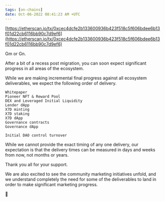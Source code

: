 ```yaml
---
tags: [on-chains]
date: Oct-06-2022 08:41:23 AM +UTC
---
```


[https://etherscan.io/tx/0xcec4dcfe2b133600936b423f518c5f606bdee6b13f01d22cb6116bb90c7d9ef6](https://etherscan.io/tx/0xcec4dcfe2b133600936b423f518c5f606bdee6b13f01d22cb6116bb90c7d9ef6)

Gm or Gn.

After a bit of a recess post migration, you can soon expect significant progress in all areas of the ecosystem.

While we are making incremental final progress against all ecosystem deliverables, we expect the following order of delivery.

    Whitepaper
    Pioneer NFT & Reward Pool
    DEX and Leveraged Initial Liquidity
    Lender dApp
    X7D minting
    X7D staking
    X7D dApp
    Governance contracts
    Governance dApp

    Initial DAO control turnover

While we cannot provide the exact timing of any one delivery, our expectation is that the delivery times can be measured in days and weeks from now, not months or years.

Thank you all for your support.

We are also excited to see the community marketing initiatives unfold, and we understand completely the need for some of the deliverables to land in order to make significant marketing progress.

🤝
